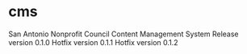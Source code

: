 cms
===

San Antonio Nonprofit Council Content Management System
Release version 0.1.0
Hotfix version 0.1.1
Hotfix version 0.1.2
